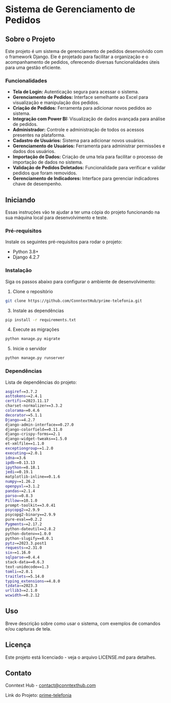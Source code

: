 # Sistema de Gerenciamento de Pedidos

## Sobre o Projeto

Este projeto é um sistema de gerenciamento de pedidos desenvolvido com o framework Django. Ele é projetado para facilitar a organização e o acompanhamento de pedidos, oferecendo diversas funcionalidades úteis para uma gestão eficiente.

### Funcionalidades

- **Tela de Login:** Autenticação segura para acessar o sistema.
- **Gerenciamento de Pedidos:** Interface semelhante ao Excel para visualização e manipulação dos pedidos.
- **Criação de Pedidos:** Ferramenta para adicionar novos pedidos ao sistema.
- **Integração com Power BI:** Visualização de dados avançada para análise de pedidos.
- **Administrador:** Controle e administração de todos os acessos presentes na plataforma.
- **Cadastro de Usuários:** Sistema para adicionar novos usuários.
- **Gerenciamento de Usuários:** Ferramenta para administrar permissões e dados dos usuários.
- **Importação de Dados:** Criação de uma tela para facilitar o processo de importação de dados no sistema.
- **Validação de Pedidos Deletados:** Funcionalidade para verificar e validar pedidos que foram removidos.
- **Gerenciamento de Indicadores:** Interface para gerenciar indicadores chave de desempenho.

## Iniciando

Essas instruções vão te ajudar a ter uma cópia do projeto funcionando na sua máquina local para desenvolvimento e teste.

### Pré-requisitos

Instale os seguintes pré-requisitos para rodar o projeto:

- Python 3.8+
- Django 4.2.7

### Instalação

Siga os passos abaixo para configurar o ambiente de desenvolvimento:

1. Clone o repositório
```bash
git clone https://github.com/ConntextHub/prime-telefonia.git
```
3. Instale as dependências
```bash
pip install -r requirements.txt
```
4. Execute as migrações
```bash
python manage.py migrate
```
5. Inicie o servidor
```bash
python manage.py runserver
```

### Dependências

Lista de dependências do projeto:
```bash
asgiref==3.7.2
asttokens==2.4.1
certifi==2023.11.17
charset-normalizer==3.3.2
colorama==0.4.6
decorator==5.1.1
Django==4.2.7
django-admin-interface==0.27.0
django-colorfield==0.11.0
django-crispy-forms==2.1
django-widget-tweaks==1.5.0
et-xmlfile==1.1.0
exceptiongroup==1.2.0
executing==2.0.1
idna==3.6
ipdb==0.13.13
ipython==8.18.1
jedi==0.19.1
matplotlib-inline==0.1.6
numpy==1.26.2
openpyxl==3.1.2
pandas==2.1.4
parso==0.8.3
Pillow==10.1.0
prompt-toolkit==3.0.41
psycopg2==2.9.9
psycopg2-binary==2.9.9
pure-eval==0.2.2
Pygments==2.17.2
python-dateutil==2.8.2
python-dotenv==1.0.0
python-slugify==8.0.1
pytz==2023.3.post1
requests==2.31.0
six==1.16.0
sqlparse==0.4.4
stack-data==0.6.3
text-unidecode==1.3
tomli==2.0.1
traitlets==5.14.0
typing_extensions==4.8.0
tzdata==2023.3
urllib3==2.1.0
wcwidth==0.2.12
```

## Uso

Breve descrição sobre como usar o sistema, com exemplos de comandos e/ou capturas de tela.

## Licença

Este projeto está licenciado - veja o arquivo LICENSE.md para detalhes.

## Contato

Conntext Hub - contact@conntexthub.com

Link do Projeto: [prime-telefonia](https://github.com/ConntextHub/prime-telefonia)
